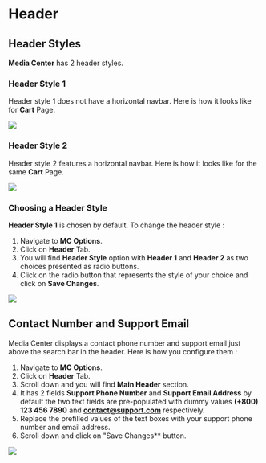 # Header

## Header Styles

**Media Center** has 2 header styles.

### Header Style 1

Header style 1 does not have a horizontal navbar. Here is how it looks like for **Cart** Page.

![](https://raw.githubusercontent.com/ibndawood/mcwpdoc/master/assets/images/header-style-1-cart.png)

### Header Style 2

Header style 2 features a horizontal navbar. Here is how it looks like for the same **Cart** Page.

![](https://raw.githubusercontent.com/ibndawood/mcwpdoc/master/assets/images/header-style-2-cart.png)

### Choosing a Header Style

**Header Style 1** is chosen by default. To change the header style :

1. Navigate to **MC Options**.
2. Click on **Header** Tab.
3. You will find **Header Style** option with **Header 1** and **Header 2** as two choices presented as radio buttons.
4. Click on the radio button that represents the style of your choice and click on **Save Changes**.

![](https://raw.githubusercontent.com/ibndawood/mcwpdoc/master/assets/images/choose-header-style.png)

## Contact Number and Support Email

Media Center displays a contact phone number and support email just above the search bar in the header. Here is how you configure them :

1. Navigate to **MC Options**.
2. Click on **Header** Tab.
3. Scroll down and you will find **Main Header** section.
4. It has 2 fields **Support Phone Number** and **Support Email Address** by default the two text fields are pre-populated with dummy values **(+800) 123 456 7890** and **contact@support.com** respectively.
5. Replace the prefilled values of the text boxes with your support phone number and email address.
4. Scroll down and click on "Save Changes** button.

![](https://raw.githubusercontent.com/ibndawood/mcwpdoc/master/assets/images/choose-support-details.png)
